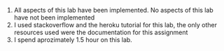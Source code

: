1. All aspects of this lab have been implemented. No aspects of this lab have 
   not been implemented
2. I used stackoverflow and the heroku tutorial for this lab, the only other 
   resources used were the documentation for this assignment
3. I spend aprozimately 1.5 hour on this lab.
